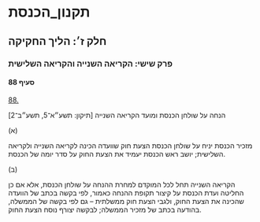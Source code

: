 # תקנון_הכנסת

## חלק ז׳: הליך החקיקה

### פרק שישי: הקריאה השנייה והקריאה השלישית

#### סעיף 88

[88.](https://he.wikisource.org/wiki/%D7%AA%D7%A7%D7%A0%D7%95%D7%9F_%D7%94%D7%9B%D7%A0%D7%A1%D7%AA#%D7%A1%D7%A2%D7%99%D7%A3_88)

הנחה על שולחן הכנסת ומועד הקריאה השנייה [תיקון: תשע״א־5, תשע״ב־2]

(א)

מזכיר הכנסת יניח על שולחן הכנסת הצעת חוק שוועדה הכינה לקריאה השנייה ולקריאה השלישית; יושב ראש הכנסת יעמיד את הצעת החוק על סדר יומה של הכנסת.

(ב)

הקריאה השנייה תחל לכל המוקדם למחרת ההנחה על שולחן הכנסת, אלא אם כן החליטה ועדת הכנסת על קיצור תקופת ההנחה כאמור, לפי בקשה בכתב של הוועדה שהכינה את הצעת החוק, ולגבי הצעת חוק ממשלתית – גם לפי בקשה של הממשלה, בהודעה בכתב של מזכיר הממשלה; לבקשה יצורף נוסח הצעת החוק.